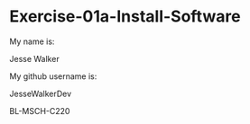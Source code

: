 # Exercise-01a-Install-Software
My name is:

Jesse Walker

My github username is:

JesseWalkerDev

BL-MSCH-C220
